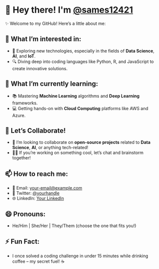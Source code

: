 # 👋 Hey there! I'm [@sames12421](https://github.com/sames12421) 

✨ Welcome to my GitHub! Here’s a little about me:

## 👀 What I’m interested in:
- 🚀 Exploring new technologies, especially in the fields of **Data Science**, **AI**, and **IoT**.
- 🔍 Diving deep into coding languages like Python, R, and JavaScript to create innovative solutions.

## 🌱 What I’m currently learning:
- 📚 Mastering **Machine Learning** algorithms and **Deep Learning** frameworks.
- 💻 Getting hands-on with **Cloud Computing** platforms like AWS and Azure.

## 💞️ Let’s Collaborate!
- 🤝 I’m looking to collaborate on **open-source projects** related to **Data Science**, **AI**, or anything tech-related!
- 🧑‍💻 If you’re working on something cool, let’s chat and brainstorm together!

## 📫 How to reach me:
- 📧 Email: [your-email@example.com](mailto:your-email@example.com)
- 💬 Twitter: [@yourhandle](https://twitter.com/yourhandle)
- 🌐 LinkedIn: [Your LinkedIn](https://linkedin.com/in/yourprofile)

## 😄 Pronouns:
- He/Him | She/Her | They/Them (choose the one that fits you!)

## ⚡ Fun Fact:
- I once solved a coding challenge in under 15 minutes while drinking coffee – my secret fuel! ☕

